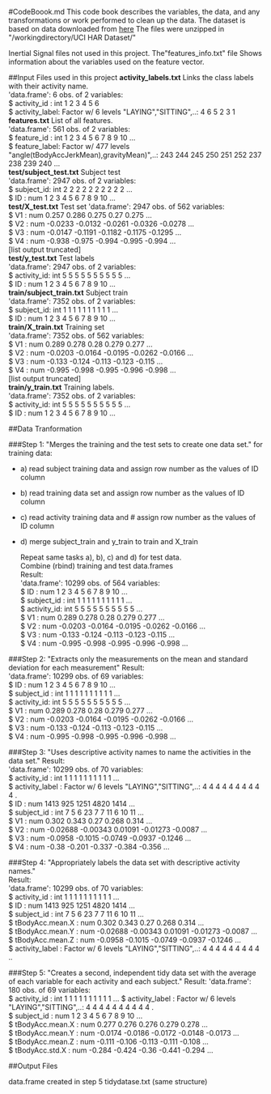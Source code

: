#CodeBoook.md
This code book describes the variables, the data, and any transformations or work performed to clean up the data.
The dataset is based on data downloaded from [here](https://d396qusza40orc.cloudfront.net/getdata%2Fprojectfiles%2FUCI%20HAR%20Dataset.zip)
The files were unzipped in "/workingdirectory/UCI HAR Dataset/"
 
Inertial Signal files not used in this project.
The"features_info.txt" file Shows information about the variables used on the feature vector.                  

##Input Files used in this project
   **activity_labels.txt**   Links the class labels with their activity name.  
   'data.frame':	6 obs. of  2 variables:  
   $ activity_id   : int  1 2 3 4 5 6  
   $ activity_label: Factor w/ 6 levels "LAYING","SITTING",..: 4 6 5 2 3 1  
   **features.txt**  List of all features.  
   'data.frame':	561 obs. of  2 variables:  
   $ feature_id   : int  1 2 3 4 5 6 7 8 9 10 ...  
   $ feature_label: Factor w/ 477 levels "angle(tBodyAccJerkMean),gravityMean)",..: 243 244 245     250 251 252 237 238 239 240 ...  
   **test/subject_test.txt**  Subject test  
   'data.frame':	2947 obs. of  2 variables:  
   $ subject_id: int  2 2 2 2 2 2 2 2 2 2 ...  
   $ ID        : num  1 2 3 4 5 6 7 8 9 10 ...  
   **test/X_test.txt** Test set 
   'data.frame':	2947 obs. of  562 variables:  
   $ V1  : num  0.257 0.286 0.275 0.27 0.275 ...  
   $ V2  : num  -0.0233 -0.0132 -0.0261 -0.0326 -0.0278 ...  
   $ V3  : num  -0.0147 -0.1191 -0.1182 -0.1175 -0.1295 ...  
   $ V4  : num  -0.938 -0.975 -0.994 -0.995 -0.994 ...  
   [list output truncated]                              
   **test/y_test.txt**  Test labels  
   'data.frame':	2947 obs. of  2 variables:  
   $ activity_id: int  5 5 5 5 5 5 5 5 5 5 ...  
   $ ID         : num  1 2 3 4 5 6 7 8 9 10 ...                               
   **train/subject_train.txt**    Subject train  
   'data.frame':	7352 obs. of  2 variables:  
   $ subject_id: int  1 1 1 1 1 1 1 1 1 1 ...  
   $ ID        : num  1 2 3 4 5 6 7 8 9 10 ...  
   **train/X_train.txt** Training set  
   'data.frame':	7352 obs. of  562 variables:  
   $ V1  : num  0.289 0.278 0.28 0.279 0.277 ...  
   $ V2  : num  -0.0203 -0.0164 -0.0195 -0.0262 -0.0166 ...  
   $ V3  : num  -0.133 -0.124 -0.113 -0.123 -0.115 ...  
   $ V4  : num  -0.995 -0.998 -0.995 -0.996 -0.998 ...  
   [list output truncated]                        
   **train/y_train.txt**  Training labels.  
   'data.frame':	7352 obs. of  2 variables:  
   $ activity_id: int  5 5 5 5 5 5 5 5 5 5 ...  
   $ ID         : num  1 2 3 4 5 6 7 8 9 10 ...  

##Data Tranformation

###Step 1: "Merges the training and the test sets to create one data set." 
for training data:  
* a) read subject training data and assign row number as the values of ID column 
* b) read training data set and assign row number as the values of ID column 
* c) read activity training data and  # assign row number as the values of ID column 
* d) merge subject_train and y_train to train  and X_train                      	 	

   Repeat same tasks a), b), c) and d) for test data.   
   Combine (rbind) training and test data.frames  
   Result:   
   'data.frame':	10299 obs. of  564 variables:  
   $ ID         : num  1 2 3 4 5 6 7 8 9 10 ...   
   $ subject_id : int  1 1 1 1 1 1 1 1 1 1 ...  
   $ activity_id: int  5 5 5 5 5 5 5 5 5 5 ...  
   $ V1         : num  0.289 0.278 0.28 0.279 0.277 ...  
   $ V2         : num  -0.0203 -0.0164 -0.0195 -0.0262 -0.0166 ...  
   $ V3         : num  -0.133 -0.124 -0.113 -0.123 -0.115 ...  
   $ V4         : num  -0.995 -0.998 -0.995 -0.996 -0.998 ...  

###Step 2: "Extracts only the measurements on the mean and standard deviation for each measurement" 
    Result:  
   'data.frame':	10299 obs. of  69 variables:  
   $ ID         : num  1 2 3 4 5 6 7 8 9 10 ...  
   $ subject_id : int  1 1 1 1 1 1 1 1 1 1 ...  
   $ activity_id: int  5 5 5 5 5 5 5 5 5 5 ...  
   $ V1         : num  0.289 0.278 0.28 0.279 0.277 ...  
   $ V2         : num  -0.0203 -0.0164 -0.0195 -0.0262 -0.0166 ...  
   $ V3         : num  -0.133 -0.124 -0.113 -0.123 -0.115 ...   
   $ V4         : num  -0.995 -0.998 -0.995 -0.996 -0.998 ...  

###Step 3: "Uses descriptive activity names to name the activities in the data set."
   Result:  
   'data.frame':	10299 obs. of  70 variables:  
   $ activity_id   : int  1 1 1 1 1 1 1 1 1 1 ...  
   $ activity_label           : Factor w/ 6 levels "LAYING","SITTING",..: 4 4 4 4 4 4 4 4 4 4 .  
   $ ID            : num  1413 925 1251 4820 1414 ...  
   $ subject_id    : int  7 5 6 23 7 7 11 6 10 11 ...  
   $ V1            : num  0.302 0.343 0.27 0.268 0.314 ...  
   $ V2            : num  -0.02688 -0.00343 0.01091 -0.01273 -0.0087 ...  
   $ V3            : num  -0.0958 -0.1015 -0.0749 -0.0937 -0.1246 ...  
   $ V4            : num  -0.38 -0.201 -0.337 -0.384 -0.356 ...  


###Step 4: "Appropriately labels the data set with descriptive activity names."  
     Result:  
    'data.frame':	10299 obs. of  70 variables:  
    $ activity_id              : int  1 1 1 1 1 1 1 1 1 1 ...   
    $ ID                       : num  1413 925 1251 4820 1414 ...  
    $ subject_id               : int  7 5 6 23 7 7 11 6 10 11 ...  
    $ tBodyAcc.mean.X          : num  0.302 0.343 0.27 0.268 0.314 ...  
    $ tBodyAcc.mean.Y          : num  -0.02688 -0.00343 0.01091 -0.01273 -0.0087 ...  
    $ tBodyAcc.mean.Z          : num  -0.0958 -0.1015 -0.0749 -0.0937 -0.1246 ...  
    $ activity_label           : Factor w/ 6 levels "LAYING","SITTING",..: 4 4 4 4 4 4 4 4 4 ..  
 
###Step 5: "Creates a second, independent tidy data set with the average of each variable for each activity and each subject." 
   Result: 
   'data.frame':	180 obs. of  69 variables:  
   $ activity_id              : int  1 1 1 1 1 1 1 1 1 1 ...
   $ activity_label           : Factor w/ 6 levels "LAYING","SITTING",..: 4 4 4 4 4 4 4 4 4 4 .  
   $ subject_id               : num  1 2 3 4 5 6 7 8 9 10 ...  
   $ tBodyAcc.mean.X          : num  0.277 0.276 0.276 0.279 0.278 ...  
   $ tBodyAcc.mean.Y          : num  -0.0174 -0.0186 -0.0172 -0.0148 -0.0173 ...  
   $ tBodyAcc.mean.Z          : num  -0.111 -0.106 -0.113 -0.111 -0.108 ...  
   $ tBodyAcc.std.X           : num  -0.284 -0.424 -0.36 -0.441 -0.294 ...  

##Output Files

  data.frame created in step 5 tidydatase.txt (same structure)  
